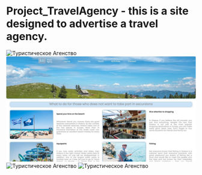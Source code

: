 # Project_TravelAgency - this is a site designed to advertise a travel agency.
![Туристическое Агенство](https://github.com/MarVasilieva/Project_TravelAgency/blob/main/%D0%A1%D0%BD%D0%B8%D0%BC%D0%BE%D0%BA%20%D1%8D%D0%BA%D1%80%D0%B0%D0%BD%D0%B0%202023-04-13%20%D0%B2%2022.18.36.png)
![Туристическое Агенство](https://github.com/MarVasilieva/Project_TravelAgency/blob/main/photo_2023-04-21%2022.40.22.jpeg)
![Туристическое Агенство]()
![Туристическое Агенство](https://github.com/MarVasilieva/Project_TravelAgency/blob/main/%D0%A1%D0%BD%D0%B8%D0%BC%D0%BE%D0%BA%20%D1%8D%D0%BA%D1%80%D0%B0%D0%BD%D0%B0%202023-04-13%20%D0%B2%2022.18.36.png)

